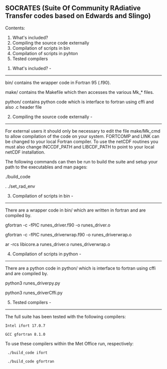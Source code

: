 SOCRATES (Suite Of Community RAdiative Transfer codes based on Edwards and Slingo)
-----------------------------------------------------------------------

Contents:


1) What's included?
2) Compiling the source code externally
3) Compilation of scripts in bin
4) Compilation of scripts in pyhton
5) Tested compilers


1. What's included? -
_____________________________

   bin/ contains the wrapper code in Fortran 95 (.f90).

   make/ contains the Makefile which then accesses the various Mk_*
   files.

   python/ contains python code which is interface to fortran using cffi and 
   also .c header file


2. Compiling the source code externally -
__________________________________________

  For external users it should only be necessary to edit the file
  make/Mk_cmd to allow compilation of the code on your system. FORTCOMP
  and LINK can be changed to your local Fortran compiler. To use the netCDF
  routines you must also change INCCDF_PATH and LIBCDF_PATH to point to
  your local netCDF installation.

  The following commands can then be run to build the suite and setup
  your path to the executables and man pages:

  ./build_code

  . ./set_rad_env



3. Compilation of scripts in bin -
___________________________________

  There are a wrapper code in bin/ which are written 
  in fortran and are compiled by.

   gfortran -c -fPIC runes_driver.f90 -o runes_driver.o
  
   gfortran -c -fPIC runes_driverwrap.f90 -o runes_driverwrap.o
  
   ar -rcs libicore.a runes_driver.o runes_driverwrap.o



4. Compilation of scripts in python -
______________________________________


  There are a python code in python/ which is interface to 
  fortran using cffi and are compiled by.

   python3 runes_driverpy.py

   python3 runes_driverCffi.py



5. Tested compilers -
_______________________


   The full suite has been tested with the following compilers:

    Intel ifort 17.0.7

    GCC gfortran 8.1.0

   To use these compilers within the Met Office run, respectively:
   
     ./build_code ifort

     ./build_code gfortran
